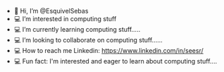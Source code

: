 - 👋 Hi, I’m @EsquivelSebas
- 💻 I’m interested in computing stuff
- 💻 I’m currently learning computing stuff.....
- 💻 I’m looking to collaborate on computing stuff......
- 💻 How to reach me Linkedin: https://www.linkedin.com/in/seesr/
- 💻 Fun fact: I'm interested and eager to learn about computing stuff....

<!---
EsquivelSebas/EsquivelSebas is a ✨ special ✨ repository because its `README.md` (this file) appears on your GitHub profile.
You can click the Preview link to take a look at your changes.
--->
